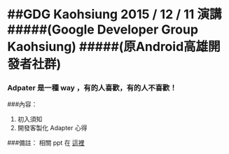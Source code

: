 
##GDG Kaohsiung 2015 / 12 / 11 演講
#####(Google Developer Group Kaohsiung)
#####(原Android高雄開發者社群)
===

### Adpater 是一種 way ，有的人喜歡，有的人不喜歡！
###內容：
1. 初入須知
2. 開發客製化 Adapter 心得

###備註：
相關 ppt 在 [這裡](https://docs.google.com/presentation/d/11MaNert7cbvhHF8uCLPhnz4gZVu7Boza_KpnMozOa4M/edit?usp=sharing)



